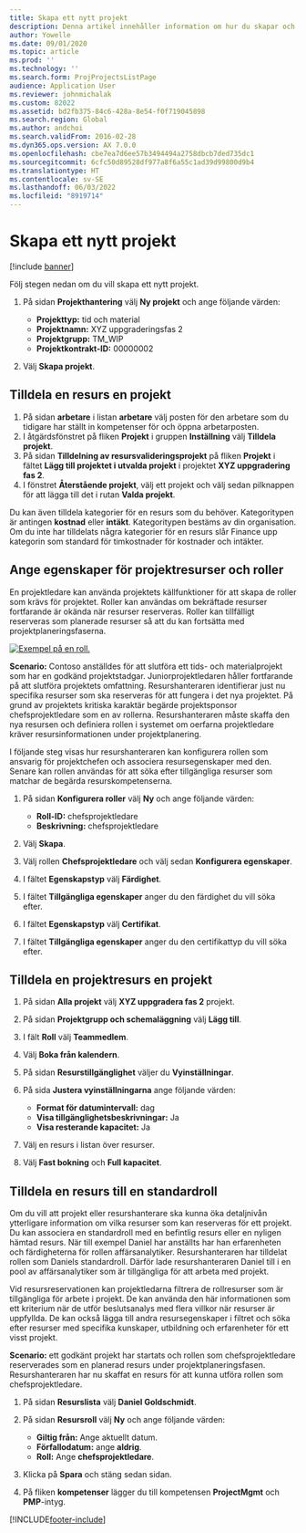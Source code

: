 ```yaml
---
title: Skapa ett nytt projekt
description: Denna artikel innehåller information om hur du skapar och ett nytt projekt.
author: Yowelle
ms.date: 09/01/2020
ms.topic: article
ms.prod: ''
ms.technology: ''
ms.search.form: ProjProjectsListPage
audience: Application User
ms.reviewer: johnmichalak
ms.custom: 82022
ms.assetid: bd2fb375-84c6-428a-8e54-f0f719045898
ms.search.region: Global
ms.author: andchoi
ms.search.validFrom: 2016-02-28
ms.dyn365.ops.version: AX 7.0.0
ms.openlocfilehash: cbe7ea7d6ee57b3494494a2758dbcb7ded735dc1
ms.sourcegitcommit: 6cfc50d89528df977a8f6a55c1ad39d99800d9b4
ms.translationtype: HT
ms.contentlocale: sv-SE
ms.lasthandoff: 06/03/2022
ms.locfileid: "8919714"
---
```

# <a name="create-a-new-project"></a>Skapa ett nytt projekt

[!include [banner](../includes/banner.md)]

Följ stegen nedan om du vill skapa ett nytt projekt.

1. På sidan **Projekthantering** välj **Ny projekt** och ange följande värden:

    - **Projekttyp:** tid och material
    - **Projektnamn:** XYZ uppgraderingsfas 2
    - **Projektgrupp:** TM\_WIP
    - **Projektkontrakt-ID:** 00000002

2. Välj **Skapa projekt**.

## <a name="assign-a-resource-to-a-project"></a>Tilldela en resurs en projekt

1. På sidan **arbetare** i listan **arbetare** välj posten för den arbetare som du tidigare har ställt in kompetenser för och öppna arbetarposten.
2. I åtgärdsfönstret på fliken **Projekt** i gruppen **Inställning** välj **Tilldela projekt**.
3. På sidan **Tilldelning av resursvalideringsprojekt** på fliken **Projekt** i fältet **Lägg till projektet i utvalda projekt** i projektet **XYZ uppgradering fas 2**.
4. I fönstret **Återstående projekt**, välj ett projekt och välj sedan pilknappen för att lägga till det i rutan **Valda projekt**.

Du kan även tilldela kategorier för en resurs som du behöver. Kategoritypen är antingen **kostnad** eller **intäkt**. Kategoritypen bestäms av din organisation. Om du inte har tilldelats några kategorier för en resurs slår Finance upp kategorin som standard för timkostnader för kostnader och intäkter.

## <a name="set-up-project-resource-and-role-characteristics"></a>Ange egenskaper för projektresurser och roller

En projektledare kan använda projektets källfunktioner för att skapa de roller som krävs för projektet. Roller kan användas om bekräftade resurser fortfarande är okända när resurser reserveras. Roller kan tillfälligt reserveras som planerade resurser så att du kan fortsätta med projektplaneringsfaserna.

[![Exempel på en roll.](./media/projectresourcing05.jpg)](./media/projectresourcing05.jpg) 

**Scenario:** Contoso anställdes för att slutföra ett tids- och materialprojekt som har en godkänd projektstadgar. Juniorprojektledaren håller fortfarande på att slutföra projektets omfattning. Resurshanteraren identifierar just nu specifika resurser som ska reserveras för att fungera i det nya projektet. På grund av projektets kritiska karaktär begärde projektsponsor chefsprojektledare som en av rollerna. Resurshanteraren måste skaffa den nya resursen och definiera rollen i systemet om oerfarna projektledare kräver resursinformationen under projektplanering.

I följande steg visas hur resurshanteraren kan konfigurera rollen som ansvarig för projektchefen och associera resursegenskaper med den. Senare kan rollen användas för att söka efter tillgängliga resurser som matchar de begärda resurskompetenserna.

1. På sidan **Konfigurera roller** välj **Ny** och ange följande värden:

    - **Roll-ID:** chefsprojektledare
    - **Beskrivning:** chefsprojektledare

2. Välj **Skapa**.
3. Välj rollen **Chefsprojektledare** och välj sedan **Konfigurera egenskaper**.
4. I fältet **Egenskapstyp** välj **Färdighet**.
5. I fältet **Tillgängliga egenskaper** anger du den färdighet du vill söka efter.
6. I fältet **Egenskapstyp** välj **Certifikat**.
7. I fältet **Tillgängliga egenskaper** anger du den certifikattyp du vill söka efter.

## <a name="assign-a-project-resource-to-a-project"></a>Tilldela en projektresurs en projekt

1. På sidan **Alla projekt** välj **XYZ uppgradera fas 2** projekt.
2. På sidan **Projektgrupp och schemaläggning** välj **Lägg till**.
3. I fält **Roll** välj **Teammedlem**.
4. Välj **Boka från kalendern**.
5. På sidan **Resurstillgänglighet** väljer du **Vyinställningar**.
6. På sida **Justera vyinställningarna** ange följande värden:

    - **Format för datumintervall:** dag
    - **Visa tillgänglighetsbeskrivningar:** Ja
    - **Visa resterande kapacitet:** Ja

7. Välj en resurs i listan över resurser.
8. Välj **Fast bokning** och **Full kapacitet**.

## <a name="assign-a-resource-to-a-default-role"></a>Tilldela en resurs till en standardroll

Om du vill att projekt eller resurshanterare ska kunna öka detaljnivån ytterligare information om vilka resurser som kan reserveras för ett projekt. Du kan associera en standardroll med en befintlig resurs eller en nyligen hämtad resurs. När till exempel Daniel har anställts har han erfarenheten och färdigheterna för rollen affärsanalytiker. Resurshanteraren har tilldelat rollen som Daniels standardroll. Därför lade resurshanteraren Daniel till i en pool av affärsanalytiker som är tillgängliga för att arbeta med projekt.

Vid resursreservationen kan projektledarna filtrera de rollresurser som är tillgängliga för arbete i projekt. De kan använda den här informationen som ett kriterium när de utför beslutsanalys med flera villkor när resurser är uppfyllda. De kan också lägga till andra resursegenskaper i filtret och söka efter resurser med specifika kunskaper, utbildning och erfarenheter för ett visst projekt.

**Scenario:** ett godkänt projekt har startats och rollen som chefsprojektledare reserverades som en planerad resurs under projektplaneringsfasen. Resurshanteraren har nu skaffat en resurs för att kunna utföra rollen som chefsprojektledare.

1. På sidan **Resurslista** välj **Daniel Goldschmidt**.
2. På sidan **Resursroll** välj **Ny** och ange följande värden:

    - **Giltig från:** Ange aktuellt datum.
    - **Förfallodatum:** ange **aldrig**.
    - **Roll:** Ange **chefsprojektledare**.

3. Klicka på **Spara** och stäng sedan sidan.
4. På fliken **kompetenser** lägger du till kompetensen **ProjectMgmt** och **PMP**-intyg.


[!INCLUDE[footer-include](../includes/footer-banner.md)]